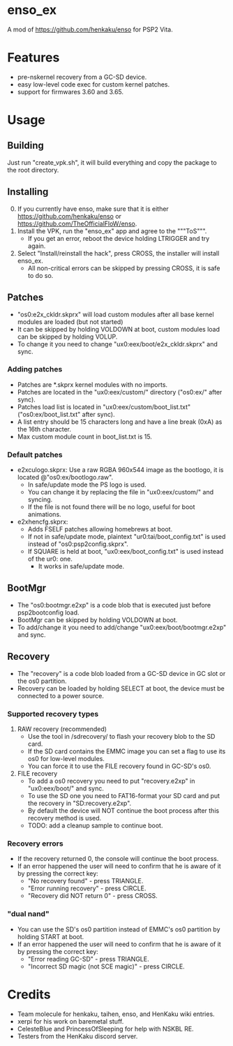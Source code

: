 # enso_ex
A mod of https://github.com/henkaku/enso for PSP2 Vita.

# Features
 - pre-nskernel recovery from a GC-SD device.
 - easy low-level code exec for custom kernel patches.
 - support for firmwares 3.60 and 3.65.
 
# Usage

## Building
 Just run "create_vpk.sh", it will build everything and copy the package to the root directory.

## Installing
 0) If you currently have enso, make sure that it is either https://github.com/henkaku/enso or https://github.com/TheOfficialFloW/enso.
 1) Install the VPK, run the "enso_ex" app and agree to the """ToS""".
	- If you get an error, reboot the device holding LTRIGGER and try again.
 2) Select "Install/reinstall the hack", press CROSS, the installer will install enso_ex.
	- All non-critical errors can be skipped by pressing CROSS, it is safe to do so.
 
## Patches
 - "os0:e2x_ckldr.skprx" will load custom modules after all base kernel modules are loaded (but not started)
 - It can be skipped by holding VOLDOWN at boot, custom modules load can be skipped by holding VOLUP.
 - To change it you need to change "ux0:eex/boot/e2x_ckldr.skprx" and sync.
 
### Adding patches
 - Patches are *.skprx kernel modules with no imports.
 - Patches are located in the "ux0:eex/custom/" directory ("os0:ex/" after sync).
 - Patches load list is located in "ux0:eex/custom/boot_list.txt" ("os0:ex/boot_list.txt" after sync).
 - A list entry should be 15 characters long and have a line break (0xA) as the 16th character.
 - Max custom module count in boot_list.txt is 15.
 
### Default patches
 - e2xculogo.skprx: Use a raw RGBA 960x544 image as the bootlogo, it is located @"os0:ex/bootlogo.raw".
	- In safe/update mode the PS logo is used.
	- You can change it by replacing the file in "ux0:eex/custom/" and syncing.
	- If the file is not found there will be no logo, useful for boot animations.
 - e2xhencfg.skprx:
	- Adds FSELF patches allowing homebrews at boot.
	- If not in safe/update mode, plaintext "ur0:tai/boot_config.txt" is used instead of "os0:psp2config.skprx".
	- If SQUARE is held at boot, "ux0:eex/boot_config.txt" is used instead of the ur0: one.
		- It works in safe/update mode.
	
## BootMgr
 - The "os0:bootmgr.e2xp" is a code blob that is executed just before psp2bootconfig load.
 - BootMgr can be skipped by holding VOLDOWN at boot.
 - To add/change it you need to add/change "ux0:eex/boot/bootmgr.e2xp" and sync.

## Recovery
 - The "recovery" is a code blob loaded from a GC-SD device in GC slot or the os0 partition.
 - Recovery can be loaded by holding SELECT at boot, the device must be connected to a power source.
 
### Supported recovery types
1) RAW recovery (recommended)
	- Use the tool in /sdrecovery/ to flash your recovery blob to the SD card.
	- If the SD card contains the EMMC image you can set a flag to use its os0 for low-level modules.
	- You can force it to use the FILE recovery found in GC-SD's os0.
2) FILE recovery
	- To add a os0 recovery you need to put "recovery.e2xp" in "ux0:eex/boot/" and sync.
	- To use the SD one you need to FAT16-format your SD card and put the recovery in "SD:recovery.e2xp".
	- By default the device will NOT continue the boot process after this recovery method is used.
	- TODO: add a cleanup sample to continue boot.
 
### Recovery errors
 - If the recovery returned 0, the console will continue the boot process.
 - If an error happened the user will need to confirm that he is aware of it by pressing the correct key:
	- "No recovery found" - press TRIANGLE.
	- "Error running recovery" - press CIRCLE.
	- "Recovery did NOT return 0" - press CROSS.
	
### "dual nand"
 - You can use the SD's os0 partition instead of EMMC's os0 partition by holding START at boot.
 - If an error happened the user will need to confirm that he is aware of it by pressing the correct key:
	- "Error reading GC-SD" - press TRIANGLE.
	- "Incorrect SD magic (not SCE magic)" - press CIRCLE.

# Credits
 - Team molecule for henkaku, taihen, enso, and HenKaku wiki entries.
 - xerpi for his work on baremetal stuff.
 - CelesteBlue and PrincessOfSleeping for help with NSKBL RE.
 - Testers from the HenKaku discord server.